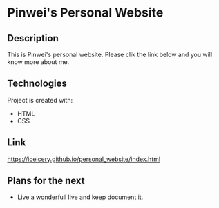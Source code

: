 # Pinwei's Personal Website

## Description
This is Pinwei's personal website. Please clik the link below and you will know more about me.

## Technologies 
Project is created with:
* HTML
* CSS

## Link
https://iceicery.github.io/personal_website/index.html

## Plans for the next
* Live a wonderfull live and keep document it.
